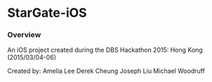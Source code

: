 StarGate-iOS
==========================

### Overview
An iOS project created during the DBS Hackathon 2015: Hong Kong (2015/03/04-06)

Created by:
Amelia Lee
Derek Cheung
Joseph Liu
Michael Woodruff
